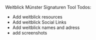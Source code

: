 Weitblick Münster Signaturen Tool
Todos:
- Add weitblick resources
- Add weitblick Social Links
- Add weitblick names and adress
- add screenshots

